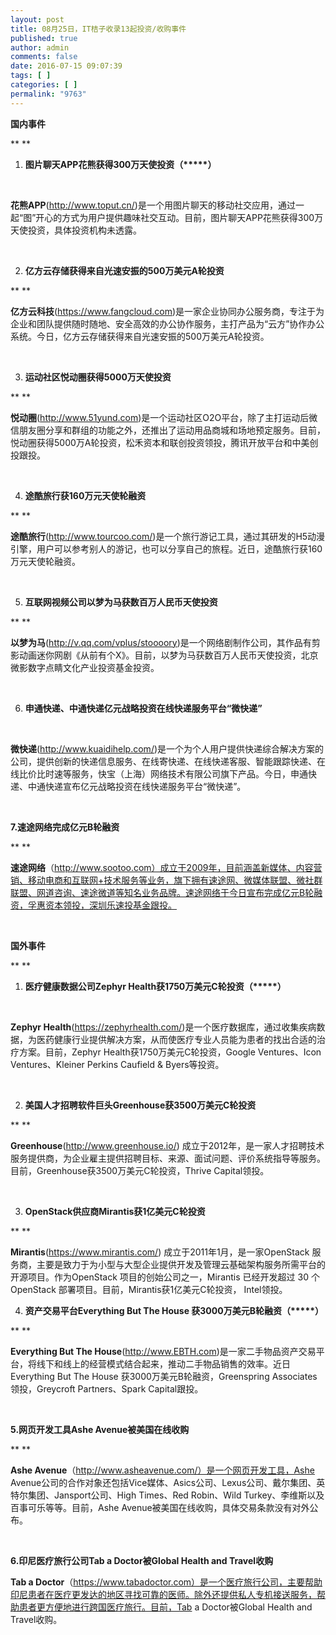 ```yaml
---
layout: post
title: 08月25日，IT桔子收录13起投资/收购事件
published: true
author: admin
comments: false
date: 2016-07-15 09:07:39
tags: [ ]
categories: [ ]
permalink: "9763"
---
```

**国内事件**

** **

1. **图片聊天APP花熊获得300万天使投资（\*****）**

&nbsp;

**花熊APP**(http://www.toput.cn/)是一个用图片聊天的移动社交应用，通过一起“图”开心的方式为用户提供趣味社交互动。目前，图片聊天APP花熊获得300万天使投资，具体投资机构未透露。

&nbsp;

2. **亿方云存储获得来自光速安振的500万美元A轮投资**

** **

**亿方云科技**(https://www.fangcloud.com)是一家企业协同办公服务商，专注于为企业和团队提供随时随地、安全高效的办公协作服务，主打产品为“云方”协作办公系统。今日，亿方云存储获得来自光速安振的500万美元A轮投资。

&nbsp;

3. **运动社区悦动圈获得5000万天使投资**

** **

**悦动圈**(http://www.51yund.com)是一个运动社区O2O平台，除了主打运动后微信朋友圈分享和群组的功能之外，还推出了运动用品商城和场地预定服务。目前，悦动圈获得5000万A轮投资，松禾资本和联创投资领投，腾讯开放平台和中美创投跟投。

&nbsp;

4. **途酷旅行获160万元天使轮融资**

** **

**途酷旅行**(http://www.tourcoo.com/)是一个旅行游记工具，通过其研发的H5动漫引擎，用户可以参考别人的游记，也可以分享自己的旅程。近日，途酷旅行获160万元天使轮融资。

&nbsp;

5. **互联网视频公司以梦为马获数百万人民币天使投资**

** **

**以梦为马**(http://v.qq.com/vplus/stoooory)是一个网络剧制作公司，其作品有剪影动画迷你网剧《从前有个X》。目前，以梦为马获数百万人民币天使投资，北京微影数字点睛文化产业投资基金投资。

&nbsp;

6. **申通快递、中通快递亿元战略投资在线快递服务平台“微快递”**

&nbsp;

**微快递**(http://www.kuaidihelp.com/)是一个为个人用户提供快递综合解决方案的公司，提供创新的快递信息服务、在线寄快递、在线快递客服、智能跟踪快递、在线比价比时速等服务，快宝（上海）网络技术有限公司旗下产品。今日，申通快递、中通快递宣布亿元战略投资在线快递服务平台“微快递”。

&nbsp;

**7.速途网络完成亿元B轮融资**

** **

**速途网络**（http://www.sootoo.com）成立于2009年，目前涵盖新媒体、内容营销、移动电商和互联网+技术服务等业务，旗下拥有速途网、微媒体联盟、微社群联盟、网道咨询、速途微道等知名业务品牌。速途网络于今日宣布完成亿元B轮融资，孚惠资本领投，深圳乐速投基金跟投。

&nbsp;

**国外事件**

** **

1. **医疗健康数据公司Zephyr Health获1750万美元C轮投资（\*****）**

&nbsp;

**Zephyr Health**(https://zephyrhealth.com/)是一个医疗数据库，通过收集疾病数据，为医药健康行业提供解决方案，从而使医疗专业人员能为患者的找出合适的治疗方案。目前，Zephyr Health获1750万美元C轮投资，Google Ventures、Icon Ventures、Kleiner Perkins Caufield & Byers等投资。

&nbsp;

2. **美国人才招聘软件巨头Greenhouse获3500万美元C轮投资**

** **

**Greenhouse**(http://www.greenhouse.io/) 成立于2012年，是一家人才招聘技术服务提供商，为企业雇主提供招聘目标、来源、面试问题、评价系统指导等服务。目前，Greenhouse获3500万美元C轮投资，Thrive Capital领投。

&nbsp;

3. **OpenStack供应商Mirantis获1亿美元C轮投资**

** **

**Mirantis**(https://www.mirantis.com/) 成立于2011年1月，是一家OpenStack 服务商，主要是致力于为小型与大型企业提供开发及管理云基础架构服务所需平台的开源项目。作为OpenStack 项目的创始公司之一，Mirantis 已经开发超过 30 个 OpenStack 部署项目。目前，Mirantis获1亿美元C轮投资， Intel领投。
  
4. **资产交易平台Everything But The House 获3000万美元B轮融资（\*****）**

** **

**Everything But The House**(http://www.EBTH.com)是一家二手物品资产交易平台，将线下和线上的经营模式结合起来，推动二手物品销售的效率。近日Everything But The House 获3000万美元B轮融资，Greenspring Associates领投，Greycroft Partners、Spark Capital跟投。

&nbsp;

**5.网页开发工具Ashe Avenue被美国在线收购**

** **

**Ashe Avenue**（http://www.asheavenue.com/）是一个网页开发工具，Ashe Avenue公司的合作对象还包括Vice媒体、Asics公司、Lexus公司、戴尔集团、英特尔集团、Jansport公司、High Times、Red Robin、Wild Turkey、李维斯以及百事可乐等等。目前，Ashe Avenue被美国在线收购，具体交易条款没有对外公布。

&nbsp;

**6.印尼医疗旅行公司Tab a Doctor被Global Health and Travel收购**
  
**Tab a Doctor**（https://www.tabadoctor.com）是一个医疗旅行公司，主要帮助印尼患者在医疗更发达的地区寻找可靠的医师。除外还提供私人专机接送服务，帮助患者更方便地进行跨国医疗旅行。目前，Tab a Doctor被Global Health and Travel收购。